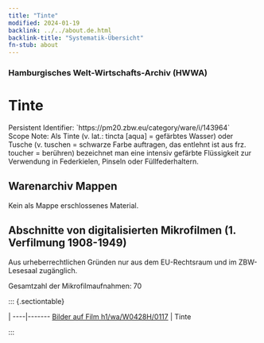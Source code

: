 ```yaml
---
title: "Tinte"
modified: 2024-01-19
backlink: ../../about.de.html
backlink-title: "Systematik-Übersicht"
fn-stub: about
---
```


### Hamburgisches Welt-Wirtschafts-Archiv (HWWA)

# Tinte

<div class="hint">Persistent Identifier: `https://pm20.zbw.eu/category/ware/i/143964`</div>

<div class="hint">
Scope Note: Als Tinte (v. lat.: tincta [aqua] = gefärbtes Wasser) oder Tusche (v. tuschen = schwarze Farbe auftragen, das entlehnt ist aus frz. toucher = berühren) bezeichnet man eine intensiv gefärbte Flüssigkeit zur Verwendung in Federkielen, Pinseln oder Füllfederhaltern.
</div>





## Warenarchiv Mappen





Kein als Mappe erschlossenes Material.



<a id="filmsections" />

## Abschnitte von digitalisierten Mikrofilmen (1. Verfilmung 1908-1949)

<p>Aus urheberrechtlichen Gründen nur aus dem EU-Rechtsraum und im ZBW-Lesesaal zugänglich.</p>


<p>Gesamtzahl der Mikrofilmaufnahmen: 70</p>





::: {.sectiontable}

 | 
----|-------
<a class="btn" href="https://pm20.zbw.eu/film/h1/wa/W0428H/0117" rel="nofollow">Bilder auf Film h1/wa/W0428H/0117</a> | Tinte


:::
















